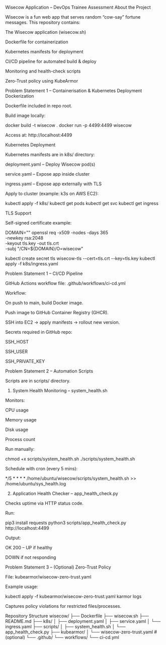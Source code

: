 Wisecow Application – DevOps Trainee Assessment
About the Project

Wisecow is a fun web app that serves random “cow-say” fortune messages.
This repository contains:

The Wisecow application (wisecow.sh)

Dockerfile for containerization

Kubernetes manifests for deployment

CI/CD pipeline for automated build & deploy

Monitoring and health-check scripts

Zero-Trust policy using KubeArmor

Problem Statement 1 – Containerisation & Kubernetes Deployment
Dockerization

Dockerfile included in repo root.

Build image locally:

docker build -t wisecow .
docker run -p 4499:4499 wisecow


Access at: http://localhost:4499

Kubernetes Deployment

Kubernetes manifests are in k8s/ directory:

deployment.yaml – Deploy Wisecow pod(s)

service.yaml – Expose app inside cluster

ingress.yaml – Expose app externally with TLS

Apply to cluster (example: k3s on AWS EC2):

kubectl apply -f k8s/
kubectl get pods
kubectl get svc
kubectl get ingress

TLS Support

Self-signed certificate example:

DOMAIN="<EC2-PUBLIC-IP-or-DOMAIN>"
openssl req -x509 -nodes -days 365 \
  -newkey rsa:2048 \
  -keyout tls.key -out tls.crt \
  -subj "/CN=${DOMAIN}/O=wisecow"

kubectl create secret tls wisecow-tls --cert=tls.crt --key=tls.key
kubectl apply -f k8s/ingress.yaml

 Problem Statement 1 – CI/CD Pipeline

GitHub Actions workflow file: .github/workflows/ci-cd.yml

Workflow:

On push to main, build Docker image.

Push image to GitHub Container Registry (GHCR).

SSH into EC2 → apply manifests → rollout new version.

Secrets required in GitHub repo:

SSH_HOST

SSH_USER

SSH_PRIVATE_KEY

Problem Statement 2 – Automation Scripts

Scripts are in scripts/ directory.

1. System Health Monitoring – system_health.sh

Monitors:

CPU usage

Memory usage

Disk usage

Process count

Run manually:

chmod +x scripts/system_health.sh
./scripts/system_health.sh


Schedule with cron (every 5 mins):

*/5 * * * * /home/ubuntu/wisecow/scripts/system_health.sh >> /home/ubuntu/sys_health.log

2. Application Health Checker – app_health_check.py

Checks uptime via HTTP status code.

Run:

pip3 install requests
python3 scripts/app_health_check.py http://localhost:4499


Output:

OK 200 – UP if healthy

DOWN if not responding

 Problem Statement 3 – (Optional) Zero-Trust Policy

File: kubearmor/wisecow-zero-trust.yaml

Example usage:

kubectl apply -f kubearmor/wisecow-zero-trust.yaml
karmor logs


Captures policy violations for restricted files/processes.

Repository Structure
wisecow/
├── Dockerfile
├── wisecow.sh
├── README.md
├── k8s/
│   ├── deployment.yaml
│   ├── service.yaml
│   └── ingress.yaml
├── scripts/
│   ├── system_health.sh
│   └── app_health_check.py
├── kubearmor/
│   └── wisecow-zero-trust.yaml   # (optional)
└── .github/
    └── workflows/
        └── ci-cd.yml

